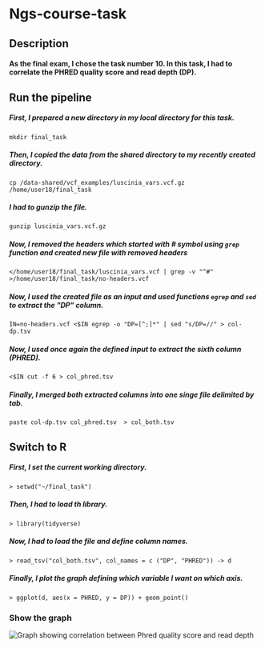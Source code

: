 # **Ngs-course-task**
## **Description**
#### As the final exam, I chose the task number 10. In this task, I had to correlate the PHRED quality score and read depth (DP).

## **Run the pipeline**
##### First, I prepared a new directory in my local directory for this task.
```mkdir final_task```

##### Then, I copied the data from the shared directory to my recently created directory.
```cp /data-shared/vcf_examples/luscinia_vars.vcf.gz /home/user18/final_task```

##### I had to gunzip the file.
```gunzip luscinia_vars.vcf.gz```

##### Now, I removed the headers which started with # symbol using ```grep``` function and created new file with removed headers
```</home/user18/final_task/luscinia_vars.vcf | grep -v "^#" >/home/user18/final_task/no-headers.vcf```

##### Now, I used the created file as an input and used functions ```egrep``` and ```sed``` to extract the "DP" column.
```IN=no-headers.vcf <$IN egrep -o "DP=[^;]*" | sed "s/DP=//" > col-dp.tsv```

##### Now, I used once again the defined input to extract the sixth column (PHRED).
```<$IN cut -f 6 > col_phred.tsv```

##### Finally, I merged both extracted columns into one singe file delimited by tab.
```paste col-dp.tsv col_phred.tsv  > col_both.tsv```

## **Switch to R**
##### First, I set the current working directory.
```> setwd("~/final_task")```

##### Then, I had to load th library.
```> library(tidyverse)```

##### Now, I had to load the file and define column names.
```> read_tsv("col_both.tsv", col_names = c ("DP", "PHRED")) -> d```

##### Finally, I plot the graph defining which variable I want on which axis.
```> ggplot(d, aes(x = PHRED, y = DP)) + geom_point()```

### **Show the graph**
![Graph showing correlation between Phred quality score and read depth](https://www.flickr.com/photos/23206893@N05/51804819482/in/dateposted/)








